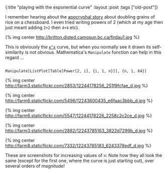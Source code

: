 {:title "playing with the exponential curve"
:layout :post
 :tags ["old-post"]}



I remember hearing about the [apocryphal story](http://britton.disted.camosun.bc.ca/jbchessgrain.htm) about doubling grains of rice on a chessboard. I even tried writing powers of 2 (which at my age then just meant adding `2+2` then `4+4` etc).



{% img center http://britton.disted.camosun.bc.ca/firdau1.jpg %}



This is obviously the [`e^x`](http://www.wolframalpha.com/input/?i=e+%5E+x) curve, but when you normally see it drawn its self-similarity is not obvious. Mathematica's `Manipulate` function can help in this regard ...



```

Manipulate[ListPlot[Table[Power[2, i], {i, 1, n}]], {n, 1, 64}]

```



{% img center http://farm3.staticflickr.com/2853/12244178256_251f9fcfae_d.jpg %}

{% img center http://farm6.staticflickr.com/5496/12243600435_e6faac3bbb_d.jpg %}

{% img center http://farm6.staticflickr.com/5547/12244178226_2258c2c2ce_d.jpg %}

{% img center http://farm3.staticflickr.com/2882/12243785163_3822d7299b_d.jpg %}

{% img center http://farm8.staticflickr.com/7332/12243785183_6243378edf_d.jpg %}



These are screenshots for increasing values of `n`: Note how they all look the same (except for the first one, where the curve is just starting out), over several orders of magnitude!


